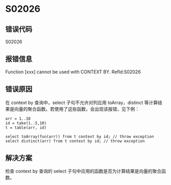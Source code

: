 # S02026

## 错误代码

S02026

## 报错信息

Function [xxx] cannot be used with CONTEXT BY. RefId:S02026

## 错误原因

在 context by 查询中，select 子句不允许对列应用 toArray，distinct
等计算结果是向量的聚合函数。若使用了这些函数，会出现该报错，见下例：

```
arr = 1..10
id = take(1..5,10)
t = table(arr, id)

select toArray(fun(arr)) from t context by id; // throw exception
select distinct(arr) from t context by id; // throw exception
```

## 解决方案

检查 context by 查询的 select 子句中应用的函数是否为计算结果是向量的聚合函数。

